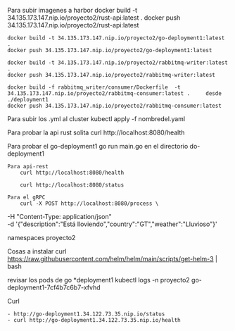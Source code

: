 Para subir imagenes a harbor
    docker build -t 34.135.173.147.nip.io/proyecto2/rust-api:latest .
    docker push 34.135.173.147.nip.io/proyecto2/rust-api:latest

    docker build -t 34.135.173.147.nip.io/proyecto2/go-deployment1:latest .
    docker push 34.135.173.147.nip.io/proyecto2/go-deployment1:latest

    docker build -t 34.135.173.147.nip.io/proyecto2/rabbitmq-writer:latest .
    docker push 34.135.173.147.nip.io/proyecto2/rabbitmq-writer:latest

    docker build -f rabbitmq_writer/consumer/Dockerfile  -t 34.135.173.147.nip.io/proyecto2/rabbitmq-consumer:latest .     desde ./deployment1
    docker push 34.135.173.147.nip.io/proyecto2/rabbitmq-consumer:latest

Para subir los .yml al cluster
    kubectl apply -f nombredel.yaml


Para probar la api rust solita 
    curl http://localhost:8080/health


Para probar el go-deployment1
    go run main.go en el directorio do-deployment1

    Para api-rest
        curl http://localhost:8080/health

        curl http://localhost:8080/status
    
    Para el gRPC
        curl -X POST http://localhost:8080/process \
-H "Content-Type: application/json" \
-d '{"description":"Está lloviendo","country":"GT","weather":"Lluvioso"}'


namespaces   proyecto2

Cosas a instalar
    curl https://raw.githubusercontent.com/helm/helm/main/scripts/get-helm-3 | bash
    
revisar los pods de go *deployment1
    kubectl logs -n proyecto2 go-deployment1-7cf4b7c6b7-xfvhd



Curl

    - http://go-deployment1.34.122.73.35.nip.io/status
    - curl http://go-deployment1.34.122.73.35.nip.io/health
